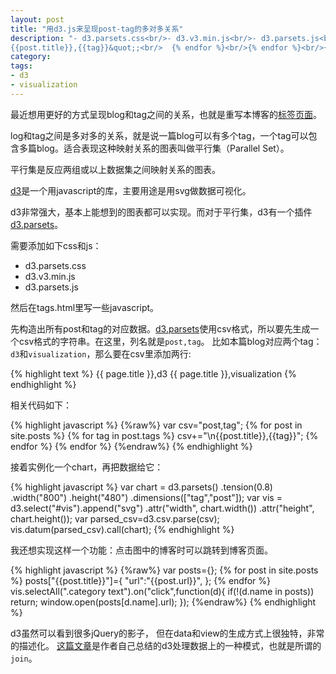 ```yaml
---
layout: post
title: "用d3.js来呈现post-tag的多对多关系"
description: "- d3.parsets.css<br/>- d3.v3.min.js<br/>- d3.parsets.js<br/>{% highlight text %}<br/>{{ page.title }},d3<br/>{{ page.title }},visualization<br/>{% endhighlight %}<br/>{% highlight javascript %}<br/>{%raw%}<br/>var csv=&quot;post,tag&quot;;<br/>{% for post in site.posts %}<br/>	{% for tag in post.tags %}<br/>		csv+=&quot;
{{post.title}},{{tag}}&quot;;<br/>	{% endfor %}<br/>{% endfor %}<br/>{%endraw%}<br/>{% endhighlight %}<br/>{% highlight javascript %}<br/>var chart = d3.parsets()<br/>	  .tension(0.8)<br/>	  .width(&quot;800&quot;)<br/>	  .height(&quot;480&quot;)<br/>      .dimensions([&quot;tag&quot;,&quot;post&quot;]);<br/>var vis = d3.select(&quot;#vis&quot;).append(&quot;svg&quot;)<br/>    .attr(&quot;width&quot;, chart.width())<br/>    .attr(&quot;height&quot;, chart.height());<br/>var parsed_csv=d3.csv.parse(csv);<br/>vis.datum(parsed_csv).call(chart);<br/>{% endhighlight %}<br/>{% highlight javascript %}<br/>{%raw%}<br/>var posts={};<br/>{% for post in site.posts %}<br/>	posts[&quot;{{post.title}}&quot;]={<br/>		&quot;url&quot;:&quot;{{post.url}}&quot;,<br/>	};<br/>{% endfor %}<br/>vis.selectAll(&quot;.category text&quot;).on(&quot;click&quot;,function(d){<br/>	if(!"
category: 
tags:
- d3
- visualization
---
```


最近想用更好的方式呈现blog和tag之间的关系，也就是重写本博客的[标签页面](/tags.html)。

log和tag之间是多对多的关系，就是说一篇blog可以有多个tag，一个tag可以包含多篇blog。适合表现这种映射关系的图表叫做平行集（Parallel Set）。

平行集是反应两组或以上数据集之间映射关系的图表。


[d3](https://github.com/mbostock/d3/wiki/Gallery)是一个用javascript的库，主要用途是用svg做数据可视化。 

d3非常强大，基本上能想到的图表都可以实现。而对于平行集，d3有一个插件[d3.parsets](https://github.com/jasondavies/d3-parsets)。

需要添加如下css和js：

- d3.parsets.css
- d3.v3.min.js
- d3.parsets.js

然后在tags.html里写一些javascript。

先构造出所有post和tag的对应数据。[d3.parsets](https://github.com/jasondavies/d3-parsets)使用csv格式，所以要先生成一个csv格式的字符串。在这里，列名就是`post,tag`。
比如本篇blog对应两个tag：`d3`和`visualization`，那么要在csv里添加两行:

{% highlight text %}
{{ page.title }},d3
{{ page.title }},visualization
{% endhighlight %}

	

相关代码如下：

{% highlight javascript %}
{%raw%}
var csv="post,tag";
{% for post in site.posts %}
	{% for tag in post.tags %}
		csv+="\n{{post.title}},{{tag}}";
	{% endfor %}
{% endfor %}
{%endraw%}
{% endhighlight %}

接着实例化一个chart，再把数据给它：

{% highlight javascript %}
var chart = d3.parsets()
	  .tension(0.8)
	  .width("800")
	  .height("480")
      .dimensions(["tag","post"]);
var vis = d3.select("#vis").append("svg")
    .attr("width", chart.width())
    .attr("height", chart.height());
var parsed_csv=d3.csv.parse(csv);
vis.datum(parsed_csv).call(chart);
{% endhighlight %}

我还想实现这样一个功能：点击图中的博客时可以跳转到博客页面。

{% highlight javascript %}
{%raw%}
var posts={};
{% for post in site.posts %}
	posts["{{post.title}}"]={
		"url":"{{post.url}}",
	};
{% endfor %}
vis.selectAll(".category text").on("click",function(d){
	if(!(d.name in posts)) return;
	window.open(posts[d.name].url);
});
{%endraw%}
{% endhighlight %}

d3虽然可以看到很多jQuery的影子， 但在data和view的生成方式上很独特，非常的描述化。
[这篇文章](http://bost.ocks.org/mike/join/)是作者自己总结的d3处理数据上的一种模式，也就是所谓的`join`。